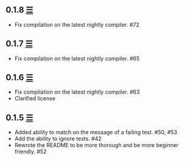 ## 0.1.8 [☰](https://github.com/reem/stainless/compare/0.1.7...0.1.8)

* Fix compilation on the latest nightly compiler. #72

## 0.1.7 [☰](https://github.com/reem/stainless/compare/0.1.6...0.1.7)

* Fix compilation on the latest nightly compiler. #65

## 0.1.6 [☰](https://github.com/reem/stainless/compare/0.1.5...0.1.6)

* Fix compilation on the latest nightly compiler. #63
* Clarified license

## 0.1.5 [☰](https://github.com/reem/stainless/compare/0.1.4...0.1.5)

* Added ability to match on the message of a failing test. #50, #53
* Add the ability to ignore tests. #42
* Rewrote the README to be more thorough and be more beginner friendly. #52
